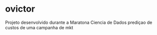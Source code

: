 # ovictor
Projeto desenvolvido durante a Maratona Ciencia de Dados
  prediçao de custos de uma campanha de mkt
